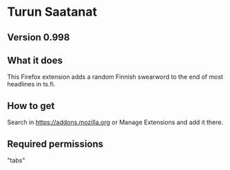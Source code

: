 # Turun Saatanat

## Version 0.998

## What it does
This Firefox extension adds a random Finnish swearword to the end of most headlines in ts.fi.

## How to get
Search in https://addons.mozilla.org or Manage Extensions and add it there.

## Required permissions
"tabs"